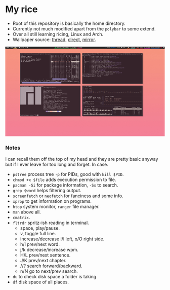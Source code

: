 # My rice

* Root of this repository is basically the home directory.
* Currently not much modified apart from the `polybar` to some extend.
* Over all still learning ricing, Linux and Arch.
* Wallpaper source: [thread](http://boards.4chan.org/wg/thread/7361798#p7369223), [direct](http://i.4cdn.org/wg/1550947684697.jpg), [mirror](https://i.imgur.com/81KcmOX.jpg).

![](https://raw.githubusercontent.com/kittenparry/dot-files/master/extras/screenshot.png)

### Notes
I can recall them off the top of my head and they are pretty basic anyway but if I ever leave for too long and forget. In case.

* `pstree` process tree `-p` for PIDs, good with `kill $PID`.
* `chmod +x $file` adds execution permission to file.
* `pacman -Si` for package information, `-Ss` to search.
* `grep $word` helps filtering output.
* `screenfetch` or `neofetch` for fanciness and some info.
* `xprop` to get information on programs.
* `htop` system monitor, `ranger` file manager.
* `man` above all.
* `cmatrix`.
* `fltrdr` spritz-ish reading in terminal.
	* space, play/pause.
	* v, toggle full line.
	* increase/decrease i/I left, o/O right side.
	* h/l prev/next word.
	* j/k decrease/increase wpm.
	* H/L prev/next sentence.
	* J/K prev/next chapter.
	* //? search forward/backward.
	* n/N go to next/prev search.
* `du` to check disk space a folder is taking.
* `df` disk space of all places.
